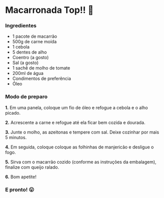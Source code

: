 # Macarronada Top!! :spaghetti:

### Ingredientes

- 1 pacote de macarrão 
- 500g de carne moída
- 1 cebola
- 5 dentes de alho
- Coentro (a gosto)
- Sal (a gosto)
- 1 sachê de molho de tomate
- 200ml de água
- Condimentos de preferência
- Óleo



### Modo de preparo

**1.** Em uma panela, coloque um fio de óleo e refogue a cebola e o alho picado.

**2.** Acrescente a carne e refogue até ela ficar bem cozida e dourada.

**3.** Junte o molho, as azeitonas e tempere com sal. Deixe cozinhar por mais 5 minutos.

**4.** Em seguida, coloque coloque as folhinhas de manjericão e desligue o fogo.

**5.** Sirva com o macarrão cozido (conforme as instruções da embalagem), finalize com queijo ralado.

**6.** Bom apetite!



### E pronto! :stuck_out_tongue:



